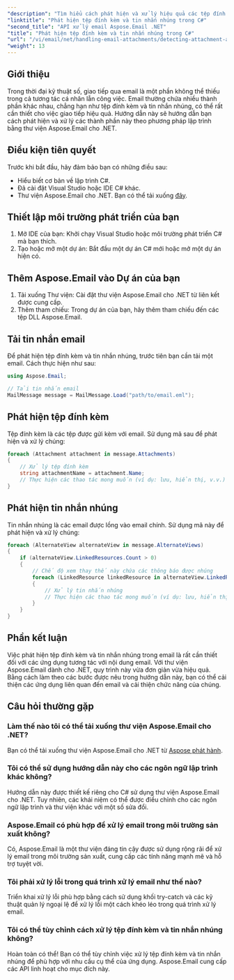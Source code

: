 ```yaml
---
"description": "Tìm hiểu cách phát hiện và xử lý hiệu quả các tệp đính kèm và tin nhắn nhúng trong email bằng thư viện Aspose.Email cho .NET. Hướng dẫn toàn diện này bao gồm cách thiết lập."
"linktitle": "Phát hiện tệp đính kèm và tin nhắn nhúng trong C#"
"second_title": "API xử lý email Aspose.Email .NET"
"title": "Phát hiện tệp đính kèm và tin nhắn nhúng trong C#"
"url": "/vi/email/net/handling-email-attachments/detecting-attachment-and-embedded-message-in-csharp/"
"weight": 13
---
```


## Giới thiệu

Trong thời đại kỹ thuật số, giao tiếp qua email là một phần không thể thiếu trong cả tương tác cá nhân lẫn công việc. Email thường chứa nhiều thành phần khác nhau, chẳng hạn như tệp đính kèm và tin nhắn nhúng, có thể rất cần thiết cho việc giao tiếp hiệu quả. Hướng dẫn này sẽ hướng dẫn bạn cách phát hiện và xử lý các thành phần này theo phương pháp lập trình bằng thư viện Aspose.Email cho .NET.

## Điều kiện tiên quyết

Trước khi bắt đầu, hãy đảm bảo bạn có những điều sau:

- Hiểu biết cơ bản về lập trình C#.
- Đã cài đặt Visual Studio hoặc IDE C# khác.
- Thư viện Aspose.Email cho .NET. Bạn có thể tải xuống [đây](https://products.aspose.com/email/net).

## Thiết lập môi trường phát triển của bạn

1. Mở IDE của bạn: Khởi chạy Visual Studio hoặc môi trường phát triển C# mà bạn thích.
2. Tạo hoặc mở một dự án: Bắt đầu một dự án C# mới hoặc mở một dự án hiện có.

## Thêm Aspose.Email vào Dự án của bạn

1. Tải xuống Thư viện: Cài đặt thư viện Aspose.Email cho .NET từ liên kết được cung cấp.
2. Thêm tham chiếu: Trong dự án của bạn, hãy thêm tham chiếu đến các tệp DLL Aspose.Email.

## Tải tin nhắn email

Để phát hiện tệp đính kèm và tin nhắn nhúng, trước tiên bạn cần tải một email. Cách thực hiện như sau:

```csharp
using Aspose.Email;

// Tải tin nhắn email
MailMessage message = MailMessage.Load("path/to/email.eml");
```

## Phát hiện tệp đính kèm

Tệp đính kèm là các tệp được gửi kèm với email. Sử dụng mã sau để phát hiện và xử lý chúng:

```csharp
foreach (Attachment attachment in message.Attachments)
{
    // Xử lý tệp đính kèm
    string attachmentName = attachment.Name;
    // Thực hiện các thao tác mong muốn (ví dụ: lưu, hiển thị, v.v.)
}
```

## Phát hiện tin nhắn nhúng

Tin nhắn nhúng là các email được lồng vào email chính. Sử dụng mã này để phát hiện và xử lý chúng:

```csharp
foreach (AlternateView alternateView in message.AlternateViews)
{
    if (alternateView.LinkedResources.Count > 0)
    {
        // Chế độ xem thay thế này chứa các thông báo được nhúng
        foreach (LinkedResource linkedResource in alternateView.LinkedResources)
        {
            // Xử lý tin nhắn nhúng
            // Thực hiện các thao tác mong muốn (ví dụ: lưu, hiển thị, v.v.)
        }
    }
}
```

## Phần kết luận

Việc phát hiện tệp đính kèm và tin nhắn nhúng trong email là rất cần thiết đối với các ứng dụng tương tác với nội dung email. Với thư viện Aspose.Email dành cho .NET, quy trình này vừa đơn giản vừa hiệu quả. Bằng cách làm theo các bước được nêu trong hướng dẫn này, bạn có thể cải thiện các ứng dụng liên quan đến email và cải thiện chức năng của chúng.

## Câu hỏi thường gặp

### Làm thế nào tôi có thể tải xuống thư viện Aspose.Email cho .NET?

Bạn có thể tải xuống thư viện Aspose.Email cho .NET từ [Aspose phát hành](https://releases.aspose.com/email/net/).

### Tôi có thể sử dụng hướng dẫn này cho các ngôn ngữ lập trình khác không?

Hướng dẫn này được thiết kế riêng cho C# sử dụng thư viện Aspose.Email cho .NET. Tuy nhiên, các khái niệm có thể được điều chỉnh cho các ngôn ngữ lập trình và thư viện khác với một số sửa đổi.

### Aspose.Email có phù hợp để xử lý email trong môi trường sản xuất không?

Có, Aspose.Email là một thư viện đáng tin cậy được sử dụng rộng rãi để xử lý email trong môi trường sản xuất, cung cấp các tính năng mạnh mẽ và hỗ trợ tuyệt vời.

### Tôi phải xử lý lỗi trong quá trình xử lý email như thế nào?

Triển khai xử lý lỗi phù hợp bằng cách sử dụng khối try-catch và các kỹ thuật quản lý ngoại lệ để xử lý lỗi một cách khéo léo trong quá trình xử lý email.

### Tôi có thể tùy chỉnh cách xử lý tệp đính kèm và tin nhắn nhúng không?

Hoàn toàn có thể! Bạn có thể tùy chỉnh việc xử lý tệp đính kèm và tin nhắn nhúng để phù hợp với nhu cầu cụ thể của ứng dụng. Aspose.Email cung cấp các API linh hoạt cho mục đích này.